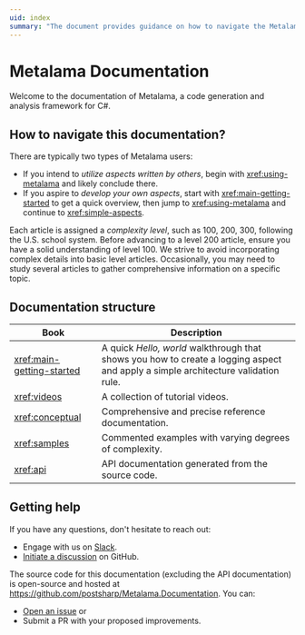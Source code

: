 ```yaml
---
uid: index
summary: "The document provides guidance on how to navigate the Metalama documentation, a framework for enhancing C# code quality and productivity. It offers resources for help and contribution. "
---
```


# Metalama Documentation

Welcome to the documentation of Metalama, a code generation and analysis framework for C#.

## How to navigate this documentation?

There are typically two types of Metalama users:

* If you intend to _utilize aspects written by others_, begin with <xref:using-metalama> and likely conclude there.
* If you aspire to _develop your own aspects_, start with <xref:main-getting-started> to get a quick overview, then jump to <xref:using-metalama> and continue to <xref:simple-aspects>.

Each article is assigned a _complexity level_, such as 100, 200, 300, following the U.S. school system. Before advancing to a level 200 article, ensure you have a solid understanding of level 100. We strive to avoid incorporating complex details into basic level articles. Occasionally, you may need to study several articles to gather comprehensive information on a specific topic.


## Documentation structure

| Book | Description |
|------|-------------|
| <xref:main-getting-started> | A quick _Hello, world_ walkthrough that shows you how to create a logging aspect and apply a simple architecture validation rule. |
| <xref:videos> | A collection of tutorial videos. |
| <xref:conceptual> | Comprehensive and precise reference documentation. |
| <xref:samples> | Commented examples with varying degrees of complexity. |
| <xref:api> | API documentation generated from the source code. |


## Getting help

If you have any questions, don't hesitate to reach out:

* Engage with us on [Slack](https://www.postsharp.net/slack).
* [Initiate a discussion](https://github.com/postsharp/Metalama/discussions/new) on GitHub.


The source code for this documentation (excluding the API documentation) is open-source and hosted at https://github.com/postsharp/Metalama.Documentation. You can:

* [Open an issue](https://github.com/postsharp/Metalama.Documentation/issues/new) or
* Submit a PR with your proposed improvements.




